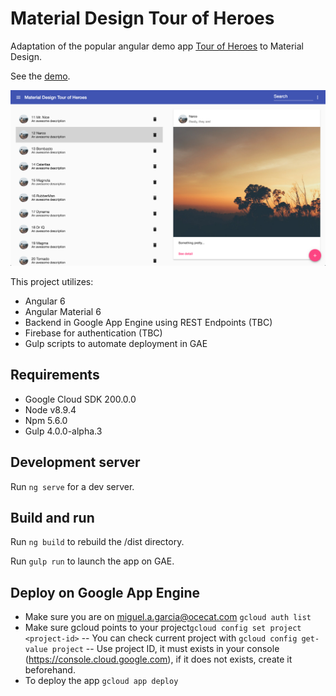 
# Material Design Tour of Heroes

Adaptation of the popular angular demo app [Tour of Heroes](https://angular.io/tutorial) to Material Design.

See the [demo](https://gae-boilerplate-203602.appspot.com).

![Screenshot](https://raw.githubusercontent.com/Miki-AG/md-tour-of-heroes/master/static/img/screenshot2.png)

This project utilizes:
- Angular 6
- Angular Material 6
- Backend in Google App Engine using REST Endpoints (TBC)
- Firebase for authentication (TBC)
- Gulp scripts to automate deployment in GAE

## Requirements
- Google Cloud SDK 200.0.0
- Node v8.9.4
- Npm 5.6.0
- Gulp 4.0.0-alpha.3

## Development server

Run `ng serve` for a dev server.

## Build and run

Run `ng build` to rebuild the /dist directory.

Run `gulp run` to launch the app on GAE.

## Deploy on Google App Engine
- Make sure you are on miguel.a.garcia@ocecat.com `gcloud auth list`
- Make sure gcloud points to your project`gcloud config set project <project-id>`
-- You can check current project with `gcloud config get-value project`
-- Use project ID, it must exists in your console (https://console.cloud.google.com), if it does not exists, create it beforehand.
- To deploy the app `gcloud app deploy`